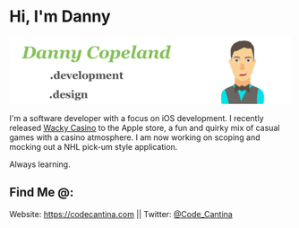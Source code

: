 # Hi, I'm Danny

![minime](githubbanner2.png)

I'm a software developer with a focus on iOS development. I recently released [Wacky Casino](https://apps.apple.com/us/app/wacky-casino/id1556778552) to the Apple store, a fun and quirky mix of casual games with a casino atmosphere.
I am now working on scoping and mocking out a NHL pick-um style application. 

Always learning.

## Find Me @:
Website: https://codecantina.com || Twitter: [@Code_Cantina](https://twitter.com/Code_Cantina)




